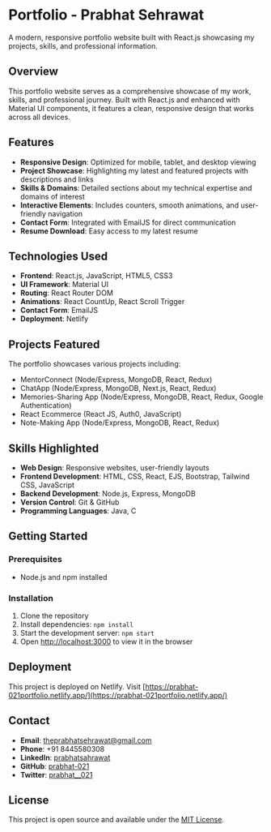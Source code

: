 # Portfolio - Prabhat Sehrawat

A modern, responsive portfolio website built with React.js showcasing my projects, skills, and professional information.

## Overview

This portfolio website serves as a comprehensive showcase of my work, skills, and professional journey. Built with React.js and enhanced with Material UI components, it features a clean, responsive design that works across all devices.

## Features

- **Responsive Design**: Optimized for mobile, tablet, and desktop viewing
- **Project Showcase**: Highlighting my latest and featured projects with descriptions and links
- **Skills & Domains**: Detailed sections about my technical expertise and domains of interest
- **Interactive Elements**: Includes counters, smooth animations, and user-friendly navigation
- **Contact Form**: Integrated with EmailJS for direct communication
- **Resume Download**: Easy access to my latest resume

## Technologies Used

- **Frontend**: React.js, JavaScript, HTML5, CSS3
- **UI Framework**: Material UI
- **Routing**: React Router DOM
- **Animations**: React CountUp, React Scroll Trigger
- **Contact Form**: EmailJS
- **Deployment**: Netlify

## Projects Featured

The portfolio showcases various projects including:
- MentorConnect (Node/Express, MongoDB, React, Redux)
- ChatApp (Node/Express, MongoDB, Next.js, React, Redux)
- Memories-Sharing App (Node/Express, MongoDB, React, Redux, Google Authentication)
- React Ecommerce (React JS, Auth0, JavaScript)
- Note-Making App (Node/Express, MongoDB, React, Redux)

## Skills Highlighted

- **Web Design**: Responsive websites, user-friendly layouts
- **Frontend Development**: HTML, CSS, React, EJS, Bootstrap, Tailwind CSS, JavaScript
- **Backend Development**: Node.js, Express, MongoDB
- **Version Control**: Git & GitHub
- **Programming Languages**: Java, C

## Getting Started

### Prerequisites
- Node.js and npm installed

### Installation
1. Clone the repository
2. Install dependencies: `npm install`
3. Start the development server: `npm start`
4. Open [http://localhost:3000](http://localhost:3000) to view it in the browser

## Deployment

This project is deployed on Netlify. Visit [https://prabhat-021portfolio.netlify.app/](https://prabhat-021portfolio.netlify.app/)

## Contact

- **Email**: theprabhatsehrawat@gmail.com
- **Phone**: +91 8445580308
- **LinkedIn**: [prabhatsahrawat](https://www.linkedin.com/in/prabhatsahrawat/)
- **GitHub**: [prabhat-021](https://github.com/prabhat-021)
- **Twitter**: [prabhat__021](https://twitter.com/prabhat__021)

## License

This project is open source and available under the [MIT License](LICENSE).

